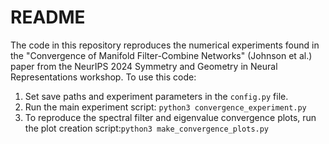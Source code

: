 # README

The code in this repository reproduces the numerical experiments found in the "Convergence of Manifold Filter-Combine Networks" (Johnson et al.) paper from the NeurIPS 2024 Symmetry and Geometry in Neural Representations workshop. To use this code:

1. Set save paths and experiment parameters in the `config.py` file.
2. Run the main experiment script: `python3 convergence_experiment.py`
3. To reproduce the spectral filter and eigenvalue convergence plots, run the plot creation script:`python3 make_convergence_plots.py`
